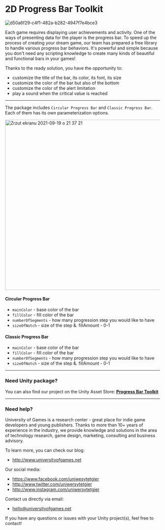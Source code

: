 # 2D Progress Bar Toolkit

![d50a6f29-c4f1-482a-b282-4947f7e4bce3](https://user-images.githubusercontent.com/10097678/133939123-a0b565b4-6c43-4375-a0f2-4df199b2204f.jpg)

Each game requires displaying user achievements and activity. One of the ways of presenting data for the player is the progress bar. To speed up the process of creating your dream game, our team has prepared a free library to handle various progress bar behaviors. It's powerful and simple because you don't need any scripting knowledge to create many kinds of beautiful and functional bars in your games!

Thanks to the ready solution, you have the opportunity to:
- customize the title of the bar, its color, its font, its size
- customize the color of the bar but also of the bottom
- customize the color of the alert limitation
- play a sound when the critical value is reached

* * *

The package includes `Circular Progress Bar` and `Classic Progress Bar`. Each of them has its own parameterization options.

<img width="552" alt="Zrzut ekranu 2021-09-19 o 21 37 21" src="https://user-images.githubusercontent.com/10097678/133940697-f35861d2-f99f-4775-9962-535fe1870a2e.png">

#### Circular Progress Bar
- `mainColor` - base color of the bar
- `fillColor` - fill color of the bar
- `numberOfSegments` - how many progression step you would like to
have
- `sizeOfNotch` - size of the step &. fillAmount - 0-1


#### Classic Progress Bar
- `mainColor` - base color of the bar
- `fillColor` - fill color of the bar
- `numberOfSegments` - how many progression step you would like to
have
- `sizeOfNotch` - size of the step &. fillAmount - 0-1

* * *

### Need Unity package?
You can also find our project on the Unity Asset Store: <b>[Progress Bar Toolkit](https://assetstore.unity.com/packages/tools/gui/progress-bar-kit-87620)</b>

* * *

### Need help?

University of Games is a research center - great place for indie game developers and young publishers. Thanks to more than 10+ years of experience in the industry, we provide knowledge and solutions in the area of technology research, game design, marketing, consulting and business advisory.

To learn more, you can check our blog:
- http://www.universityofgames.net

Our social media: 
- https://www.facebook.com/uniwesytetgier 
- http://www.twitter.com/uniwersytetgier
- http://www.instagram.com/uniwersytetgier

Contact us directly via email: 
- hello@universityofgames.net

If you have any questions or issues with your Unity project(s), feel free to contact!
